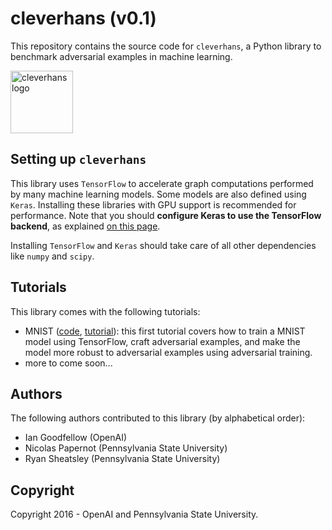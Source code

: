 # cleverhans (v0.1)

This repository contains the source code for `cleverhans`, a Python library to
benchmark adversarial examples in machine learning.

<img src="https://github.com/openai/cleverhans/blob/master/logo.png?raw=true" alt="cleverhans logo" style="width: 100px;"/>

## Setting up `cleverhans`

This library uses `TensorFlow` to accelerate graph computations performed by
many machine learning models. Some models are also defined using `Keras`.
Installing these libraries with GPU support is recommended for performance.
Note that you should **configure Keras to use the TensorFlow backend**, as
explained [on this page](https://keras.io/backend/).

Installing `TensorFlow` and `Keras` should take care of all other dependencies
like `numpy` and `scipy`.

## Tutorials

This library comes with the following tutorials:
* MNIST ([code](mnist_tutorial.py), [tutorial](mnist_tutorial.md)): this first
tutorial covers how to train a MNIST model using TensorFlow,
craft adversarial examples, and make the model more robust to adversarial
examples using adversarial training.
* more to come soon...

## Authors

The following authors contributed to this library (by alphabetical order):
* Ian Goodfellow (OpenAI)
* Nicolas Papernot (Pennsylvania State University)
* Ryan Sheatsley (Pennsylvania State University)

## Copyright

Copyright 2016 - OpenAI and Pennsylvania State University.
